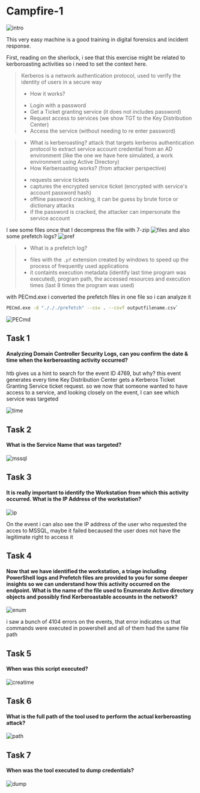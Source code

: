 
# Campfire-1

![intro](./img/intro.png)

This very easy machine is a good training in digital forensics and incident response.

First, reading on the sherlock, i see that this exercise might be related to kerboroasting activities so i need to set the context here.

>Kerberos is a network authentication protocol, used to verify the identity of users in a secure way
>                                                                            
> * How it works?
> - Login with a password
> - Get a Ticket granting service (it does not includes password)
> - Request access to services (we show TGT to the Key Distribution Center)
> - Access the service (without needing to re enter password)

>  * What is kerberoasting? 
> attack that targets kerberos authentication protocol to extract service account credential from an AD environment (like the one we have here simulated, a work environment using Active Directory)
> * How Kerberoasting works? (from attacker perspective)
> - requests service tickets 
> - captures the encrypted service ticket (encrypted with service's account password hash)
> - offline password cracking, it can be guess by brute force or dictionary attacks
> - if the password is cracked, the attacker can impersonate the service account


I see some files once that I decompress the file with 7-zip
![files](./img/files.png)
and also some prefetch logs? 
![pref](./img/pref.png)

> * What is a prefetch log? 
> - files with the  `.pf` extension created by windows to speed up the process of frequently used applications
> - it containts execution metadata (identify last time program was executed), program path, the accessed resources and execution times (last 8 times the program was used)

with PECmd.exe i converted the prefetch files in one file so i can analyze it

```sh
PECmd.exe -d "./././prefetch" --csv . --csvf outputfilename.csv`
```

![PECmd](./img/pecmd.png)


## Task 1

#### Analyzing Domain Controller Security Logs, can you confirm the date & time when the kerberoasting activity occurred?

htb gives us a hint to search for the event ID 4769, but why? 
this event generates every time Key Distribution Center gets a Kerberos Ticket Granting Service ticket request. so we now that someone wanted to have access to a service, and looking closely on the event, I can see which service was targeted

![time](./img/time%20hour.png)



## Task 2
#### What is the Service Name that was targeted?

![mssql](./img/mssql.png)


## Task 3

#### It is really important to identify the Workstation from which this activity occurred. What is the IP Address of the workstation?

![ip](./img/ip.png)

On the event i can also see the IP address of the user who requested the acces to MSSQL, maybe it failed becaused the user does not have the legitimate right to access it

## Task 4

#### Now that we have identified the workstation, a triage including PowerShell logs and Prefetch files are provided to you for some deeper insights so we can understand how this activity occurred on the endpoint. What is the name of the file used to Enumerate Active directory objects and possibly find Kerberoastable accounts in the network?

![enum](./img/enumfile.png)

i saw a bunch of 4104 errors on the events, that error indicates us that commands were executed in powershell and all of them had the same file path

## Task 5

#### When was this script executed?

![creatime](./img/creatime.png)



## Task 6

#### What is the full path of the tool used to perform the actual kerberoasting attack?

![path](./img/path.png)

## Task 7

#### When was the tool executed to dump credentials?

![dump](./img/dump.png)